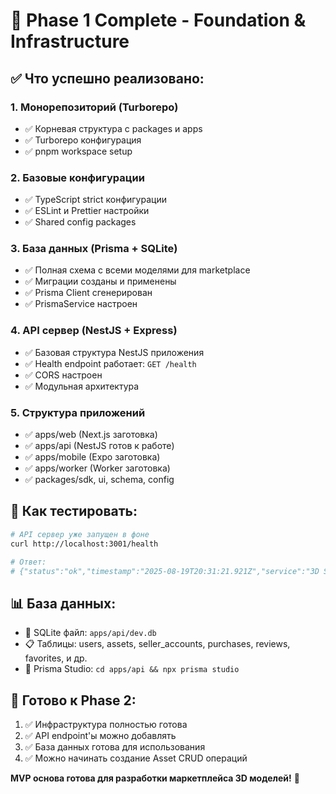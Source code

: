 # 🎉 Phase 1 Complete - Foundation & Infrastructure

## ✅ Что успешно реализовано:

### 1. Монорепозиторий (Turborepo)
- ✅ Корневая структура с packages и apps
- ✅ Turborepo конфигурация
- ✅ pnpm workspace setup

### 2. Базовые конфигурации
- ✅ TypeScript strict конфигурации
- ✅ ESLint и Prettier настройки
- ✅ Shared config packages

### 3. База данных (Prisma + SQLite)
- ✅ Полная схема с всеми моделями для marketplace
- ✅ Миграции созданы и применены
- ✅ Prisma Client сгенерирован
- ✅ PrismaService настроен

### 4. API сервер (NestJS + Express)
- ✅ Базовая структура NestJS приложения
- ✅ Health endpoint работает: `GET /health`
- ✅ CORS настроен
- ✅ Модульная архитектура

### 5. Структура приложений
- ✅ apps/web (Next.js заготовка)
- ✅ apps/api (NestJS готов к работе)
- ✅ apps/mobile (Expo заготовка)
- ✅ apps/worker (Worker заготовка)
- ✅ packages/sdk, ui, schema, config

## 🚀 Как тестировать:

```bash
# API сервер уже запущен в фоне
curl http://localhost:3001/health

# Ответ:
# {"status":"ok","timestamp":"2025-08-19T20:31:21.921Z","service":"3D Stock API"}
```

## 📊 База данных:
- 📁 SQLite файл: `apps/api/dev.db`
- 📋 Таблицы: users, assets, seller_accounts, purchases, reviews, favorites, и др.
- 🔧 Prisma Studio: `cd apps/api && npx prisma studio`

## 🎯 Готово к Phase 2:
1. ✅ Инфраструктура полностью готова
2. ✅ API endpoint'ы можно добавлять
3. ✅ База данных готова для использования
4. ✅ Можно начинать создание Asset CRUD операций

**MVP основа готова для разработки маркетплейса 3D моделей!** 🚀
